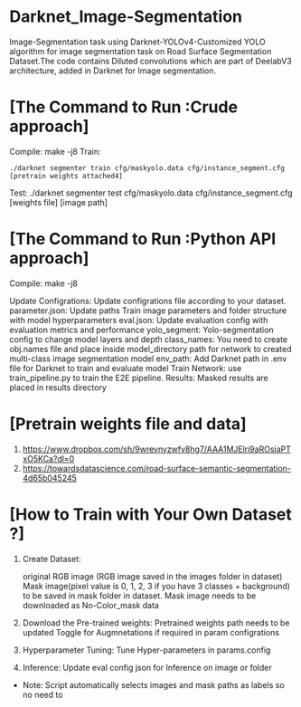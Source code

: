 # Darknet_Image-Segmentation
Image-Segmentation task using Darknet-YOLOv4-Customized YOLO algorithm for image segmentation task on Road Surface Segmentation Dataset.The code contains Diluted convolutions which are part of DeelabV3 architecture, added in Darknet for Image segmentation.

[The Command to Run :Crude approach]
=========
Compile: 
	make -j8
Train: 

	./darknet segmenter train cfg/maskyolo.data cfg/instance_segment.cfg [pretrain weights attached4] 
Test:
	./darknet segmenter test cfg/maskyolo.data cfg/instance_segment.cfg [weights file] [image path]


[The Command to Run :Python API approach]
=========
Compile: 
	make -j8

Update Configrations:
	Update configrations file according to your dataset.
	parameter.json: Update paths Train image parameters and folder structure with model hyperparameters
	eval.json: Update evaluation config with evaluation metrics and performance
	yolo_segment: Yolo-segmentation config to change model layers and depth
class_names:
	You need to create obj.names file and place inside model_directory path for network to created multi-class image segmentation model
env_path:
	Add Darknet path in .env file for Darknet to train and evaluate model
Train Network:
	use train_pipeline.py to train the E2E pipeline.
Results:
	Masked results are placed in results directory

[Pretrain weights file and data]  
========  
1. https://www.dropbox.com/sh/9wrevnyzwfv8hg7/AAA1MJElri9aROsjaPTxO5KCa?dl=0
2. https://towardsdatascience.com/road-surface-semantic-segmentation-4d65b045245

[How to Train with Your Own Dataset ?]  
========  
1. Create Dataset:

	original RGB image (RGB image saved in the images folder in dataset)   	
	Mask image(pixel value is 0, 1, 2, 3 if you have 3 classes + background) to be saved in mask folder in dataset.
	Mask image needs to be downloaded as No-Color_mask data   

2. Download the Pre-trained weights:
	Pretrained weights path needs to be updated
	Toggle for Augmnetations if required in param configrations
			
3. Hyperparameter Tuning:
	Tune Hyper-parameters in params.config

4. Inference:
	Update eval config json for Inference on image or folder 

* Note: Script automatically selects images and mask paths as labels so no need to 



